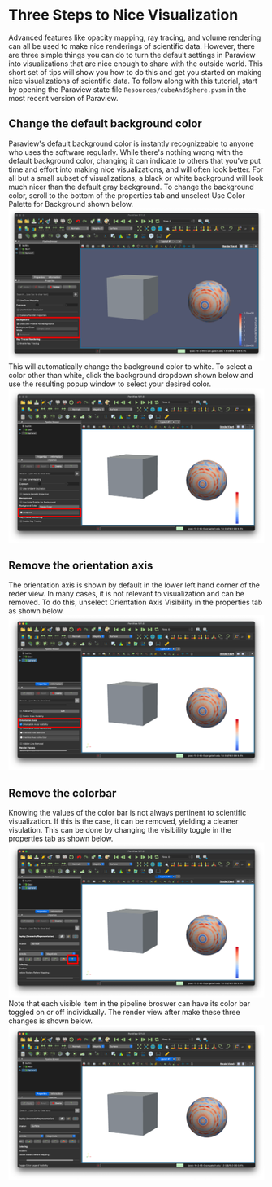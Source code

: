 # Three Steps to Nice Visualization
Advanced features like opacity mapping, ray tracing, and volume rendering can all be used to make nice renderings of scientific data.
However, there are three simple things you can do to turn the default settings in Paraview into visualizations that are nice enough to share with the outside world.
This short set of tips will show you how to do this and get you started on making nice visualizations of scientific data.
To follow along with this tutorial, start by opening the Paraview state file `Resources/cubeAndSphere.pvsm` in the most recent version of Paraview.

## Change the default background color
Paraview's default background color is instantly recognizeable to anyone who uses the software regularly.
While there's nothing wrong with the default background color, changing it can indicate to others that you've put time and effort into making nice visualizations, and will often look better.
For all but a small subset of visualizations, a black or white background will look much nicer than the default gray background.
To change the background color, scroll to the bottom of the properties tab and unselect Use Color Palette for Background shown below.
![image](../Resources/threeStepsToNiceVisualization/A.png)
This will automatically change the background color to white.
To select a color other than white, click the background dropdown shown below and use the resulting popup window to select your desired color.
![image](../Resources/threeStepsToNiceVisualization/B.png)

## Remove the orientation axis
The orientation axis is shown by default in the lower left hand corner of the reder view.
In many cases, it is not relevant to visualization and can be removed.
To do this, unselect Orientation Axis Visibility in the properties tab as shown below.
![image](../Resources/threeStepsToNiceVisualization/C.png)

## Remove the colorbar
Knowing the values of the color bar is not always pertinent to scientific visualization.
If this is the case, it can be removed, yielding a cleaner visulation.
This can be done by changing the visibility toggle in the properties tab as shown below.
![image](../Resources/threeStepsToNiceVisualization/D.png)
Note that each visible item in the pipeline broswer can have its color bar toggled on or off individually.
The render view after make these three changes is shown below.
![image](../Resources/threeStepsToNiceVisualization/E.png)